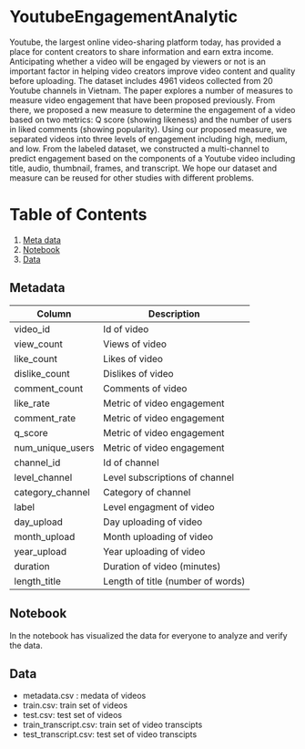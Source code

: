 # YoutubeEngagementAnalytic

  Youtube, the largest online video-sharing platform today, has provided a place for content creators to share information and earn extra income. Anticipating whether a video will be engaged by viewers or not is an important factor in helping video creators improve video content and quality before uploading. The dataset includes 4961 videos collected from 20 Youtube channels in Vietnam. The paper explores a number of measures to measure video engagement that have been proposed previously. From there, we proposed a new measure to determine the engagement of a video based on two metrics: Q score (showing likeness) and the number of users in liked comments (showing popularity). Using our proposed measure, we separated videos into three levels of engagement including high, medium, and low. From the labeled dataset, we constructed a multi-channel to predict engagement based on the components of a Youtube video including title, audio, thumbnail, frames, and transcript. We hope our dataset and measure can be reused for other studies with different problems.

# Table of Contents
1. [Meta data](#Metadata)
2. [Notebook](#Notebook)
3. [Data](#Data)


## Metadata


| Column     | Description  |
| -------    | -----------  |
| video\_id  | Id of video       |
| view\_count | Views of video   |
| like\_count | Likes of video   |
| dislike\_count | Dislikes of video   |
| comment\_count | Comments of video   |
| like\_rate     | Metric of video engagement |
| comment\_rate     | Metric of video engagement |
| q\_score     | Metric of video engagement |
| num\_unique_users     | Metric of video engagement |
| channel\_id | Id of channel |
| level\_channel | Level subscriptions of channel|
| category\_channel | Category of channel |
| label | Level engagment of video|
| day_upload | Day uploading of video|
| month_upload | Month uploading of video|
| year_upload | Year uploading of video|
| duration | Duration of video (minutes)|
| length_title | Length of title (number of words)|



## Notebook

In the notebook has visualized the data for everyone to analyze and verify the data.

## Data

* metadata.csv : medata of videos
* train.csv: train set of videos
* test.csv: test set of videos
* train_transcript.csv: train set of video transcipts
* test_transcript.csv: test set of video transcipts